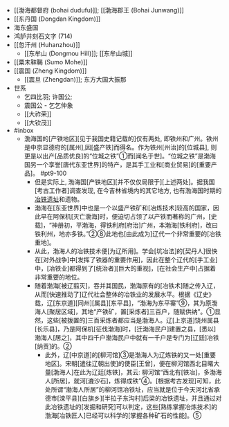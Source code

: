 - [[渤海都督府 (bohai dudufu)]]; [[渤海郡王 (Bohai Junwang)]]
- [[东丹国 (Dongdan Kingdom)]]
- 海东盛国
- 鸿胪井刻石文字 (714)
- [[忽汗州 (Huhanzhou)]]
    - [[东牟山 (Dongmou Hill)]]; [[东牟山城]]
- [[粟末靺鞨 (Sumo Mohe)]]
- [[震国 (Zheng Kingdom)]]
    - [[震旦 (Zhengdan)]]; 东方大国大振那
- 世系
    - 乞四比羽; 许国公;
    - 震国公 - 乞乞仲象
    - [[大祚荣]]
    - [[大钦茂]]
- #inbox
    - 渤海国的[产铁地区][见于我国史籍记载的]仅有两处, 即铁州和广州。铁州是中京显德府的[属州],因[盛产铁]而得名。作为铁州[州治]的[位城县], 则更是以出产[品质优良]的“位城之铁”①而[闻名于世]。“位城之铁”是渤海国另一个享誉[唐代东亚世界]的特产，是其手工业和[商业贸易]的[重要产品]。 #pt9-100
        - 但是实际上, 渤海国[产铁地区][并不仅仅局限于][上述两处]。据我国[考古工作者]调查发现, 在今吉林省境内的其它地方, 也有渤海国时期的[冶铁遗址](https://www.zhihu.com/question/455435936/answer/1861705848)和遗物。
        - 渤海在[东亚世界]中也是一个以盛产铁矿和[冶炼技术]较高的国家，因此早在阿保机[灭亡渤海]时，便迫切占领了以产铁而著称的广州，[史载]，“神册初，平渤海，得铁利府[府治]广州，本渤海[铁利府]，改曰铁利州，地亦多铁。”②⑧此地也[由此成为]辽代一个非常重要的[冶铁重地]。
        - 从此，渤海人的冶铁技术便[为辽所用]。学会[坑冶法]的[契丹人]很快在[对外战争]中[发挥了铁器的重要作用]，因此在整个辽代的[手工业]中，[冶铁业]都得到了[统治者][巨大的重视]，[在社会生产中]占据着非常重要的地位。
        - 随着渤海[被辽翦灭]，吞并其国民，渤海原有的[冶铁术]随之传入辽，从而[快速推动了]辽代社会整体的冶铁业的发展水平。根据《辽史》载，辽[东京道][同州][属县][东平县]，“渤海为东平寨”⑨，其为原渤海人[聚居区域]，其地“产铁矿，置[采炼者]三百户，随赋供纳”。①显然，这些[被拨置的]三百采炼者都应当是渤海人。辽[上京道]饶州属县[长乐县]，乃是阿保机[征伐渤海]时，[迁渤海民户]建置之县，[悉以]渤海人[居之]，其中四千户渤海民户中就有一千户是专门为[辽廷]冶铁[纳贡]的。②
            - 此外，辽[中京道]的[柳河馆]③是渤海人为辽炼铁的又一处[重要地区]。宋朝[遣往辽朝出使]的使臣[王曾]，便在柳河馆西北目睹大量[渤海人]在此为辽廷[炼铁]，其云: 柳河馆“西北有[铁冶]，多渤海人[所居]，就河[漉沙石]，炼得成铁”④。[根据考古发现]可知，此处所谓“渤海人所居”的柳河馆冶铁址，应当就是位于今天河北省承德市[滦平县][白旗乡][半拉子东沟村]后梁的冶铁遗址，并且通过对此冶铁遗址的[发掘和研究]可以判定，这些[熟练掌握冶炼技术]的渤海[冶铁匠人]已经可以科学的[掌握各种矿石的性能]。⑤
